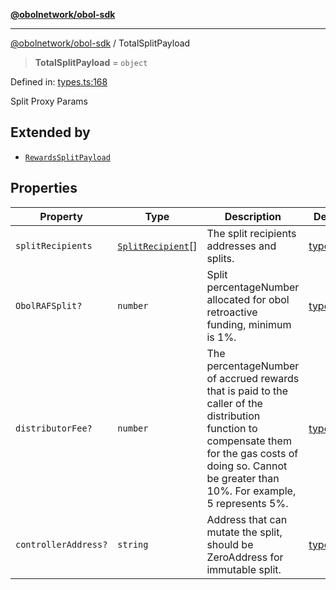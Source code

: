 [**@obolnetwork/obol-sdk**](../index.md)

***

[@obolnetwork/obol-sdk](../index.md) / TotalSplitPayload

> **TotalSplitPayload** = `object`

Defined in: [types.ts:168](https://github.com/ObolNetwork/obol-sdk/blob/920730d3a8bf5554dc69a4ed8703da68e999e989/src/types.ts#L168)

Split Proxy Params

## Extended by

- [`RewardsSplitPayload`](../interfaces/RewardsSplitPayload.md)

## Properties

| Property | Type | Description | Defined in |
| ------ | ------ | ------ | ------ |
| <a id="splitrecipients"></a> `splitRecipients` | [`SplitRecipient`](SplitRecipient.md)[] | The split recipients addresses and splits. | [types.ts:170](https://github.com/ObolNetwork/obol-sdk/blob/920730d3a8bf5554dc69a4ed8703da68e999e989/src/types.ts#L170) |
| <a id="obolrafsplit"></a> `ObolRAFSplit?` | `number` | Split percentageNumber allocated for obol retroactive funding, minimum is 1%. | [types.ts:173](https://github.com/ObolNetwork/obol-sdk/blob/920730d3a8bf5554dc69a4ed8703da68e999e989/src/types.ts#L173) |
| <a id="distributorfee"></a> `distributorFee?` | `number` | The percentageNumber of accrued rewards that is paid to the caller of the distribution function to compensate them for the gas costs of doing so. Cannot be greater than 10%. For example, 5 represents 5%. | [types.ts:176](https://github.com/ObolNetwork/obol-sdk/blob/920730d3a8bf5554dc69a4ed8703da68e999e989/src/types.ts#L176) |
| <a id="controlleraddress"></a> `controllerAddress?` | `string` | Address that can mutate the split, should be ZeroAddress for immutable split. | [types.ts:179](https://github.com/ObolNetwork/obol-sdk/blob/920730d3a8bf5554dc69a4ed8703da68e999e989/src/types.ts#L179) |
